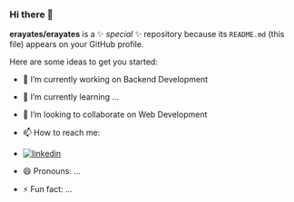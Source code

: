 ### Hi there 👋

**erayates/erayates** is a ✨ _special_ ✨ repository because its `README.md` (this file) appears on your GitHub profile.

Here are some ideas to get you started:

- 🔭 I’m currently working on Backend Development
- 🌱 I’m currently learning ...
- 👯 I’m looking to collaborate on Web Development
- 📫 How to reach me:
- [![linkedin](https://img.shields.io/badge/Linkedin-000000?style=for-the-badge&logo=Linkedin&logoColor=white)](linked.in/eraayatees)


- 😄 Pronouns: ...
- ⚡ Fun fact: ...
